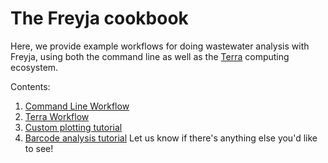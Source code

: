 # The Freyja cookbook
Here, we provide example workflows for doing wastewater analysis with Freyja, using both the command line as well as the [Terra](https://terra.bio/) computing ecosystem. 

Contents:
1. [Command Line Workflow](https://github.com/andersen-lab/Freyja/wiki/Command-Line-Workflow)
2. [Terra Workflow](https://github.com/andersen-lab/Freyja/wiki/Terra-Workflow)
3. [Custom plotting tutorial](https://github.com/andersen-lab/Freyja/wiki/custom-plotting-tutorial)
4. [Barcode analysis tutorial](https://github.com/andersen-lab/Freyja/wiki/lineage-barcode-extract)
Let us know if there's anything else you'd like to see!
